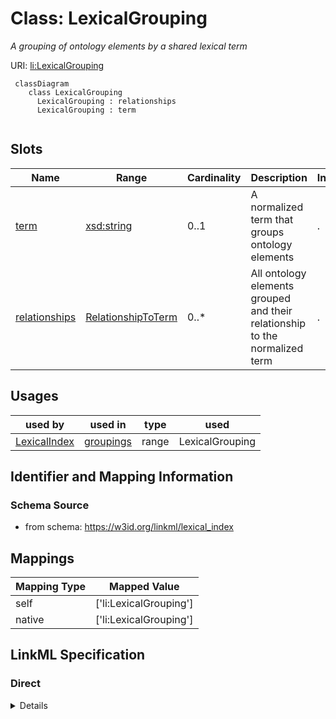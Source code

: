 # Class: LexicalGrouping
_A grouping of ontology elements by a shared lexical term_





URI: [li:LexicalGrouping](https://w3id.org/linkml/lexical_index/LexicalGrouping)




```{mermaid}
 classDiagram
    class LexicalGrouping
      LexicalGrouping : relationships
      LexicalGrouping : term
      
```




<!-- no inheritance hierarchy -->


## Slots

| Name | Range | Cardinality | Description  | Info |
| ---  | --- | --- | --- | --- |
| [term](term.md) | [xsd:string](http://www.w3.org/2001/XMLSchema#string) | 0..1 | A normalized term that groups ontology elements  | . |
| [relationships](relationships.md) | [RelationshipToTerm](RelationshipToTerm.md) | 0..* | All ontology elements grouped and their relationship to the normalized term  | . |


## Usages


| used by | used in | type | used |
| ---  | --- | --- | --- |
| [LexicalIndex](LexicalIndex.md) | [groupings](groupings.md) | range | LexicalGrouping |



## Identifier and Mapping Information







### Schema Source


* from schema: https://w3id.org/linkml/lexical_index







## Mappings

| Mapping Type | Mapped Value |
| ---  | ---  |
| self | ['li:LexicalGrouping'] |
| native | ['li:LexicalGrouping'] |


## LinkML Specification

<!-- TODO: investigate https://stackoverflow.com/questions/37606292/how-to-create-tabbed-code-blocks-in-mkdocs-or-sphinx -->

### Direct

<details>
```yaml
name: LexicalGrouping
description: A grouping of ontology elements by a shared lexical term
from_schema: https://w3id.org/linkml/lexical_index
attributes:
  term:
    name: term
    description: A normalized term that groups ontology elements
    from_schema: https://w3id.org/linkml/lexical_index
    key: true
  relationships:
    name: relationships
    description: All ontology elements grouped and their relationship to the normalized
      term
    from_schema: https://w3id.org/linkml/lexical_index
    multivalued: true
    range: RelationshipToTerm

```
</details>

### Induced

<details>
```yaml
name: LexicalGrouping
description: A grouping of ontology elements by a shared lexical term
from_schema: https://w3id.org/linkml/lexical_index
attributes:
  term:
    name: term
    description: A normalized term that groups ontology elements
    from_schema: https://w3id.org/linkml/lexical_index
    key: true
    alias: term
    owner: LexicalGrouping
    range: string
  relationships:
    name: relationships
    description: All ontology elements grouped and their relationship to the normalized
      term
    from_schema: https://w3id.org/linkml/lexical_index
    multivalued: true
    alias: relationships
    owner: LexicalGrouping
    range: RelationshipToTerm

```
</details>